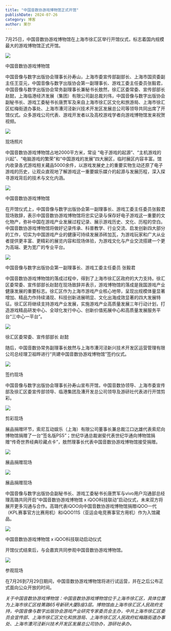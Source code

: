 ```yaml
---
title: "中国音数协游戏博物馆正式开馆"
publishDate: 2024-07-26
category: 博客
author: 莱尔
---
```


7月25日，中国音数协游戏博物馆在上海市徐汇区举行开馆仪式，标志着国内规模最大的游戏博物馆正式开馆。

![](https://ec-net-1251389766.cos.ap-shanghai.myqcloud.com/wp-content/uploads/2024/07/20240726232313610.png)

中国音数协游戏博物馆

中国音像与数字出版协会理事长孙寿山，上海市委宣传部副部长、上海市国资委副主任王亚元，中国音像与数字出版协会第一副理事长、游戏工委主任委员张毅君，中国音像与数字出版协会常务副理事长兼秘书长敖然，徐汇区委常委、宣传部部长赵懿，上海临港经济发展（集团）有限公司副总裁刘伟，中国音像与数字出版协会副秘书长、游戏工委秘书长唐贾军及来自上海市徐汇区文化和旅游局、上海市徐汇区虹梅街道办事处、上海市漕河泾新兴技术开发区发展总公司等领导共同出席了开馆仪式。众多游戏公司代表、游戏开发者以及高校游戏学者向游戏博物馆发来祝贺视频。

![](https://ec-net-1251389766.cos.ap-shanghai.myqcloud.com/wp-content/uploads/2024/07/20240726232317484.png)

现场照片

中国音数协游戏博物馆占地2000平方米，常设 “电子游戏的起源”、“主机游戏的兴起”、“电脑游戏的繁荣”和“中国游戏的发展”四大展区，临时展区内容丰富。馆内收录各式游戏相关藏品5000余件，以游戏发展史上的重要实物生动还原了电子游戏的历史，让观众直观地了解游戏这一重要娱乐媒介的起源与发展历程，深入探寻游戏背后的技术与文化内涵。

![](https://ec-net-1251389766.cos.ap-shanghai.myqcloud.com/wp-content/uploads/2024/07/20240726232322145.png)

中国音数协游戏博物馆

在开馆仪式上，中国音像与数字出版协会第一副理事长、游戏工委主任委员张毅君现场致辞，表示中国音数协游戏博物馆将忠实记录与保存好电子游戏这一重要的文化物产，弥补中国在游戏产业发展过程记录、展示游戏历史、文化、历程的空白。中国音数协游戏博物馆将做好记录传承、科普教学、行业交流、启发创新四大部分的工作，切实为中国游戏产业的健康可持续发展添砖加瓦，为游戏玩家和广大从业者提供更丰富、更精彩的展览内容和现场体验，为游戏文化与产业交流搭建一个更为高端、更为宽广的专业平台。

![](https://ec-net-1251389766.cos.ap-shanghai.myqcloud.com/wp-content/uploads/2024/07/20240726232324912.png)

中国音像与数字出版协会第一副理事长、游戏工委主任委员 张毅君

中国音数协游戏博物馆的落成过程中，得到了上海市徐汇区政府的大力支持。徐汇区委常委、宣传部部长赵懿在现场致辞并表示，游戏博物馆的落成是我国游戏产业健康发展的重要标志。徐汇区作为上海市游戏产业核心地带，呈现出规模体量显著增加、精品力作持续涌现、科技创新进展明显、文化出海成效显著的四大发展特征。徐汇区将继续支持游戏产业发展，实施游戏产业高质量发展三年行动计划，打造游戏精品研发中心、全球化发行中心、创新价值拓展中心和高质量发展服务平台“三中心一平台”。

![](https://ec-net-1251389766.cos.ap-shanghai.myqcloud.com/wp-content/uploads/2024/07/20240726232327761.png)

徐汇区委常委、宣传部部长 赵懿

随后，中国音数协常务副理事长敖然与上海市漕河泾新兴技术开发区运营管理有限公司总经理卫祖晔进行“共建中国音数协游戏博物馆”签约仪式。

![](https://ec-net-1251389766.cos.ap-shanghai.myqcloud.com/wp-content/uploads/2024/07/20240726232330217.png)

签约现场

中国音像与数字出版协会理事长孙寿山宣布开馆，中国音数协领导、上海市委宣传部及徐汇区委宣传部领导、临港集团及漕开发总公司领导及游研社代表进行开馆剪彩。

![](https://ec-net-1251389766.cos.ap-shanghai.myqcloud.com/wp-content/uploads/2024/07/20240726232332656.png)

剪彩现场

展品捐赠环节，索尼互动娱乐（上海）有限公司董事长兼总裁江口达雄代表索尼向博物馆捐赠了一台“签名版PS5”；世纪华通总裁谢斐代表世纪华通向博物馆捐赠“传奇世界经典珍藏点卡”，敖然理事长代表中国音数协游戏博物馆接受捐赠。

![](https://ec-net-1251389766.cos.ap-shanghai.myqcloud.com/wp-content/uploads/2024/07/20240726232335940.png)

展品捐赠现场

![](https://ec-net-1251389766.cos.ap-shanghai.myqcloud.com/wp-content/uploads/2024/07/20240726232338129.png)

展品捐赠现场

中国音像与数字出版协会副秘书长、游戏工委秘书长唐贾军与vivo用户沟通部总经理高璐共同开启“中国音数协游戏博物馆 x iQOO科技联动”启动仪式，未来双方将展开更多沟通与合作。高璐代表iQOO向中国音数协游戏博物馆捐赠iQOO一代（KPL赛事官方比赛用机）和iQOO11S（亚运会电竞赛事官方用机）作为入馆藏品。

![](https://ec-net-1251389766.cos.ap-shanghai.myqcloud.com/wp-content/uploads/2024/07/20240726232342163.png)

中国音数协游戏博物馆 x iQOO科技联动启动仪式

开馆仪式结束后，与会嘉宾共同参观中国音数协游戏博物馆。

![](https://ec-net-1251389766.cos.ap-shanghai.myqcloud.com/wp-content/uploads/2024/07/20240726232356887.png)

参观现场

在7月26到7月29日期间，中国音数协游戏博物馆将进行试运营，并在之后公布正式面向公众开放的时间。

_关于中国音数协游戏博物馆：中国音数协游戏博物馆位于上海市徐汇区，具体位置为上海市徐汇区桂箐路65号新研大厦B座3层。博物馆由上海市徐汇区人民政府支持，中国音像与数字出版协会游戏产业研究专家委员会主办，中共上海市徐汇区委员会宣传部、上海市徐汇区文化和旅游局、上海市徐汇区人民政府虹梅路街道办事处、上海市漕河泾新兴技术开发区发展总公司协办，游研社承办。_
